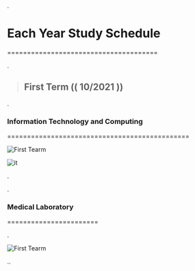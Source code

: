 .


# Each Year Study Schedule


======================================


.



> ## First Term (( 10/2021 )) 

.


### Information Technology and Computing


==============================================

![First Tearm](https://user-images.githubusercontent.com/36210723/136666273-f3189e56-cd49-4499-b054-49bceb1b3986.png)


![it](https://user-images.githubusercontent.com/36210723/138566559-08afface-b64b-496e-a46e-6c39e0f4f0ba.png)


.

.



### Medical Laboratory


=======================


.

![First Tearm](https://user-images.githubusercontent.com/36210723/136665671-5457f151-1eed-4b3d-b054-ff2bcdf8f063.png)



..
